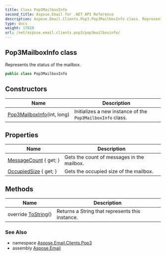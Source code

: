```yaml
---
title: Class Pop3MailboxInfo
second_title: Aspose.Email for .NET API Reference
description: Aspose.Email.Clients.Pop3.Pop3MailboxInfo class. Represents the status of the mailbox
type: docs
weight: 17010
url: /net/aspose.email.clients.pop3/pop3mailboxinfo/
---
```

## Pop3MailboxInfo class

Represents the status of the mailbox.

```csharp
public class Pop3MailboxInfo
```

## Constructors

| Name | Description |
| --- | --- |
| [Pop3MailboxInfo](pop3mailboxinfo/)(int, long) | Initializes a new instance of the `Pop3MailboxInfo` class. |

## Properties

| Name | Description |
| --- | --- |
| [MessageCount](../../aspose.email.clients.pop3/pop3mailboxinfo/messagecount/) { get; } | Gets the count of messages in the mailbox. |
| [OccupiedSize](../../aspose.email.clients.pop3/pop3mailboxinfo/occupiedsize/) { get; } | Gets the occupied size of the mailbox. |

## Methods

| Name | Description |
| --- | --- |
| override [ToString](../../aspose.email.clients.pop3/pop3mailboxinfo/tostring/)() | Returns a String that represents this instance. |

### See Also

* namespace [Aspose.Email.Clients.Pop3](../../aspose.email.clients.pop3/)
* assembly [Aspose.Email](../../)


